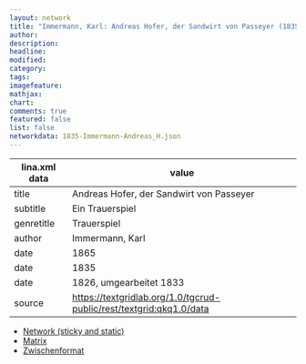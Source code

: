 ```yaml
---
layout: network
title: "Immermann, Karl: Andreas Hofer, der Sandwirt von Passeyer (1835)"
author:
description:
headline:
modified:
category:
tags:
imagefeature: 
mathjax: 
chart: 
comments: true
featured: false
list: false
networkdata: 1835-Immermann-Andreas_H.json
---
```

lina.xml data  | value
------------- | -------------
title|Andreas Hofer, der Sandwirt von Passeyer
subtitle|Ein Trauerspiel
genretitle|Trauerspiel
author|Immermann, Karl
date|1865
date|1835
date|1826, umgearbeitet 1833
source|https://textgridlab.org/1.0/tgcrud-public/rest/textgrid:qkq1.0/data


* [Network (sticky and static)](/network312)
* [Matrix](/matrix312)
* [Zwischenformat](/lina312 )
